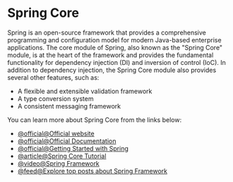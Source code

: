 # Spring Core

Spring is an open-source framework that provides a comprehensive programming and configuration model for modern Java-based enterprise applications. The core module of Spring, also known as the "Spring Core" module, is at the heart of the framework and provides the fundamental functionality for dependency injection (DI) and inversion of control (IoC). In addition to dependency injection, the Spring Core module also provides several other features, such as:

- A flexible and extensible validation framework
- A type conversion system
- A consistent messaging framework

You can learn more about Spring Core from the links below:

- [@official@Official website](https://spring.io/)
- [@official@Official Documentation](https://spring.io/why-spring)
- [@official@Getting Started with Spring](https://spring.io/guides/gs/spring-boot/)
- [@article@Spring Core Tutorial](https://www.tutorialspoint.com/spring/index.htm)
- [@video@Spring Framework](https://www.youtube.com/playlist?list=PLC97BDEFDCDD169D7)
- [@feed@Explore top posts about Spring Framework](https://app.daily.dev/tags/spring?ref=roadmapsh)

